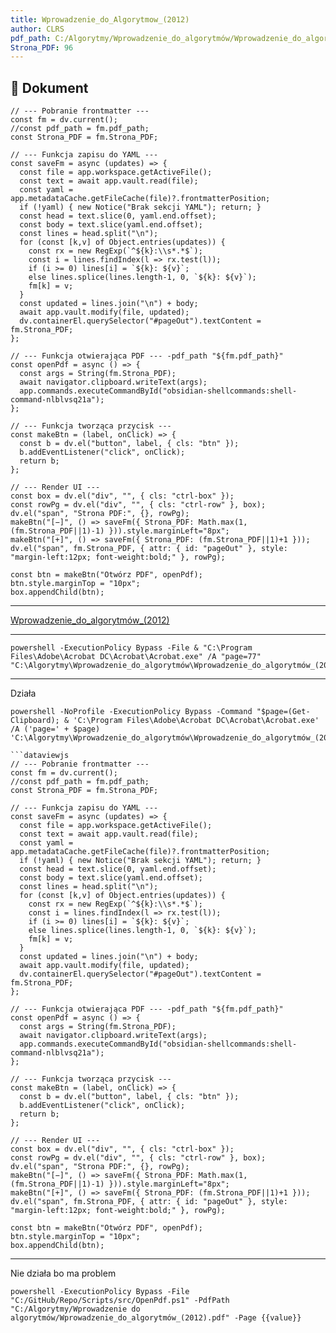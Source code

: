 ```yaml
---
title: Wprowadzenie_do_Algorytmow_(2012)
author: CLRS
pdf_path: C:/Algorytmy/Wprowadzenie_do_algorytmów/Wprowadzenie_do_algorytmów_(2012).pdf
Strona_PDF: 96
---
```


## 📑 Dokument

```dataviewjs
// --- Pobranie frontmatter ---
const fm = dv.current();
//const pdf_path = fm.pdf_path;
const Strona_PDF = fm.Strona_PDF;

// --- Funkcja zapisu do YAML ---
const saveFm = async (updates) => {
  const file = app.workspace.getActiveFile();
  const text = await app.vault.read(file);
  const yaml = app.metadataCache.getFileCache(file)?.frontmatterPosition;
  if (!yaml) { new Notice("Brak sekcji YAML"); return; }
  const head = text.slice(0, yaml.end.offset);
  const body = text.slice(yaml.end.offset);
  const lines = head.split("\n");
  for (const [k,v] of Object.entries(updates)) {
    const rx = new RegExp(`^${k}:\\s*.*$`);
    const i = lines.findIndex(l => rx.test(l));
    if (i >= 0) lines[i] = `${k}: ${v}`;
    else lines.splice(lines.length-1, 0, `${k}: ${v}`);
    fm[k] = v;
  }
  const updated = lines.join("\n") + body;
  await app.vault.modify(file, updated);
  dv.containerEl.querySelector("#pageOut").textContent = fm.Strona_PDF;
};

// --- Funkcja otwierająca PDF --- -pdf_path "${fm.pdf_path}" 
const openPdf = async () => {
  const args = String(fm.Strona_PDF);
  await navigator.clipboard.writeText(args);
  app.commands.executeCommandById("obsidian-shellcommands:shell-command-nlblvsq21a");
};

// --- Funkcja tworząca przycisk ---
const makeBtn = (label, onClick) => {
  const b = dv.el("button", label, { cls: "btn" });
  b.addEventListener("click", onClick);
  return b;
};

// --- Render UI ---
const box = dv.el("div", "", { cls: "ctrl-box" });
const rowPg = dv.el("div", "", { cls: "ctrl-row" }, box);
dv.el("span", "Strona PDF:", {}, rowPg);
makeBtn("[−]", () => saveFm({ Strona_PDF: Math.max(1, (fm.Strona_PDF||1)-1) })).style.marginLeft="8px";
makeBtn("[+]", () => saveFm({ Strona_PDF: (fm.Strona_PDF||1)+1 }));
dv.el("span", fm.Strona_PDF, { attr: { id: "pageOut" }, style: "margin-left:12px; font-weight:bold;" }, rowPg);

const btn = makeBtn("Otwórz PDF", openPdf);
btn.style.marginTop = "10px";
box.appendChild(btn);
```

---

[Wprowadzenie_do_algorytmów_(2012)](file:///C:/Algorytmy/Wprowadzenie_do_algorytmów/Wprowadzenie_do_algorytmów_(2012).pdf)

---


```shell
powershell -ExecutionPolicy Bypass -File & "C:\Program Files\Adobe\Acrobat DC\Acrobat\Acrobat.exe" /A "page=77" "C:\Algorytmy\Wprowadzenie_do_algorytmów\Wprowadzenie_do_algorytmów_(2012).pdf"
```

---
Działa
```shell
powershell -NoProfile -ExecutionPolicy Bypass -Command "$page=(Get-Clipboard); & 'C:\Program Files\Adobe\Acrobat DC\Acrobat\Acrobat.exe' /A ('page=' + $page) 'C:\Algorytmy\Wprowadzenie_do_algorytmów\Wprowadzenie_do_algorytmów_(2012).pdf'
```
```
```dataviewjs
// --- Pobranie frontmatter ---
const fm = dv.current();
//const pdf_path = fm.pdf_path;
const Strona_PDF = fm.Strona_PDF;

// --- Funkcja zapisu do YAML ---
const saveFm = async (updates) => {
  const file = app.workspace.getActiveFile();
  const text = await app.vault.read(file);
  const yaml = app.metadataCache.getFileCache(file)?.frontmatterPosition;
  if (!yaml) { new Notice("Brak sekcji YAML"); return; }
  const head = text.slice(0, yaml.end.offset);
  const body = text.slice(yaml.end.offset);
  const lines = head.split("\n");
  for (const [k,v] of Object.entries(updates)) {
    const rx = new RegExp(`^${k}:\\s*.*$`);
    const i = lines.findIndex(l => rx.test(l));
    if (i >= 0) lines[i] = `${k}: ${v}`;
    else lines.splice(lines.length-1, 0, `${k}: ${v}`);
    fm[k] = v;
  }
  const updated = lines.join("\n") + body;
  await app.vault.modify(file, updated);
  dv.containerEl.querySelector("#pageOut").textContent = fm.Strona_PDF;
};

// --- Funkcja otwierająca PDF --- -pdf_path "${fm.pdf_path}" 
const openPdf = async () => {
  const args = String(fm.Strona_PDF);
  await navigator.clipboard.writeText(args);
  app.commands.executeCommandById("obsidian-shellcommands:shell-command-nlblvsq21a");
};

// --- Funkcja tworząca przycisk ---
const makeBtn = (label, onClick) => {
  const b = dv.el("button", label, { cls: "btn" });
  b.addEventListener("click", onClick);
  return b;
};

// --- Render UI ---
const box = dv.el("div", "", { cls: "ctrl-box" });
const rowPg = dv.el("div", "", { cls: "ctrl-row" }, box);
dv.el("span", "Strona PDF:", {}, rowPg);
makeBtn("[−]", () => saveFm({ Strona_PDF: Math.max(1, (fm.Strona_PDF||1)-1) })).style.marginLeft="8px";
makeBtn("[+]", () => saveFm({ Strona_PDF: (fm.Strona_PDF||1)+1 }));
dv.el("span", fm.Strona_PDF, { attr: { id: "pageOut" }, style: "margin-left:12px; font-weight:bold;" }, rowPg);

const btn = makeBtn("Otwórz PDF", openPdf);
btn.style.marginTop = "10px";
box.appendChild(btn);
``````

---

Nie działa bo ma problem 
```shell
powershell -ExecutionPolicy Bypass -File "C:/GitHub/Repo/Scripts/src/OpenPdf.ps1" -PdfPath "C:/Algorytmy/Wprowadzenie do algorytmów/Wprowadzenie_do_algorytmów_(2012).pdf" -Page {{value}}
```
